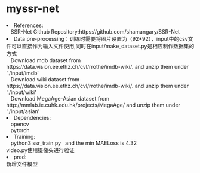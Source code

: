# myssr-net
<li>References:</li>
   &nbsp;&nbsp;&nbsp;SSR-Net Github Repository:https://github.com/shamangary/SSR-Net<br>
<li>Data pre-processing：训练时需要将图片设置为（92*92），input中的csv文件可以直接作为输入文件使用,同时在input/make_dataset.py是相应制作数据集的方式</li>
   &nbsp;&nbsp;&nbsp;Download mdb dataset from https://data.vision.ee.ethz.ch/cvl/rrothe/imdb-wiki/. and unzip them under './input/imdb'<br>
   &nbsp;&nbsp;&nbsp;Download wiki dataset from https://data.vision.ee.ethz.ch/cvl/rrothe/imdb-wiki/. and unzip them under './input/wiki'<br>
   &nbsp;&nbsp;&nbsp;Download MegaAge-Asian dataset from http://mmlab.ie.cuhk.edu.hk/projects/MegaAge/ and unzip them under './input/asian'<br>
<li>Dependencies:</li>
   &nbsp;&nbsp;&nbsp;opencv<br>
   &nbsp;&nbsp;&nbsp;pytorch<br>
<li>Training:</li>
&nbsp;&nbsp;&nbsp;python3 ssr_train.py&nbsp;&nbsp;&nbsp;and the min MAELoss is 4.32<br>
video.py使用摄像头进行验证<br>
<li>pred:</li>
新增文件模型

